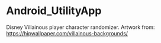 # Android_UtilityApp
Disney Villainous player character randomizer. Artwork from: https://hipwallpaper.com/villainous-backgrounds/
